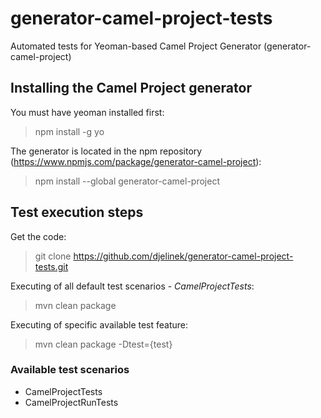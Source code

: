 # generator-camel-project-tests

Automated tests for Yeoman-based Camel Project Generator (generator-camel-project)

## Installing the Camel Project generator

You must have yeoman installed first:
> npm install -g yo

The generator is located in the npm repository (<https://www.npmjs.com/package/generator-camel-project>):
> npm install --global generator-camel-project

## Test execution steps

Get the code:
> git clone <https://github.com/djelinek/generator-camel-project-tests.git>

Executing of all default test scenarios - *CamelProjectTests*:
> mvn clean package

Executing of specific available test feature:
> mvn clean package -Dtest={test}

### Available test scenarios

- CamelProjectTests
- CamelProjectRunTests